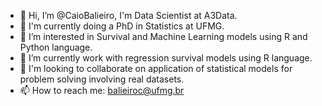 - 👋 Hi, I’m @CaioBalieiro, I'm Data Scientist at A3Data.
- 🌱 I'm currently doing a PhD in Statistics at UFMG. 
- 👀 I’m interested in Survival and Machine Learning models using R and Python language.
- 🌱 I’m currently work with regression survival models using R language.
- 💞️ I'm looking to collaborate on application of statistical models for problem solving involving real datasets.
- 📫 How to reach me: balieiroc@ufmg.br

<!---
CaioBalieiro/CaioBalieiro is a ✨ special ✨ repository because its `README.md` (this file) appears on your GitHub profile.
You can click the Preview link to take a look at your changes.
--->

